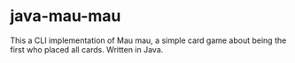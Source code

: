 # java-mau-mau
This a CLI implementation of Mau mau, a simple card game about being the first who placed all cards. Written in Java.
